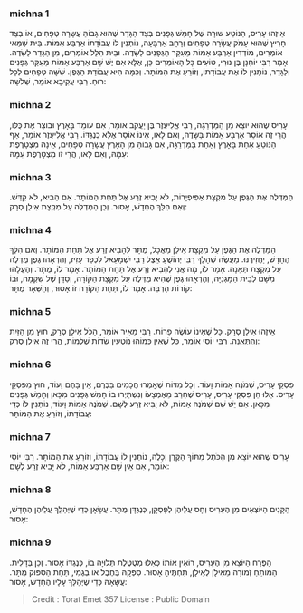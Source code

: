 
### michna 1
אֵיזֶהוּ עָרִיס, הַנּוֹטֵע שׁוּרָה שֶׁל חָמֵשׁ גְּפָנִים בְּצַד הַגָּדֵר שֶׁהוּא גָבוֹהַּ עֲשָׂרָה טְפָחִים, אוֹ בְצַד חָרִיץ שֶׁהוּא עָמֹק עֲשָׂרָה טְפָחִים וְרָחָב אַרְבָּעָה, נוֹתְנִין לוֹ עֲבוֹדָתוֹ אַרְבַּע אַמּוֹת. בֵּית שַׁמַּאי אוֹמְרִים, מוֹדְדִין אַרְבַּע אַמּוֹת מֵעִקַּר הַגְּפָנִים לַשָּׂדֶה. וּבֵית הִלֵּל אוֹמְרִים, מִן הַגָּדֵר לַשָּׂדֶה. אָמַר רַבִּי יוֹחָנָן בֶּן נוּרִי, טוֹעִים כָּל הָאוֹמְרִים כֵּן, אֶלָּא אִם יֶשׁ שָׁם אַרְבַּע אַמּוֹת מֵעִקַּר גְּפָנִים וְלַגָּדֵר, נוֹתְנִין לוֹ אֶת עֲבוֹדָתוֹ, וְזוֹרֵעַ אֶת הַמּוֹתָר. וְכַמָּה הִיא עֲבוֹדַת הַגֶּפֶן. שִׁשָּׁה טְפָחִים לְכָל רוּחַ. רַבִּי עֲקִיבָא אוֹמֵר, שְׁלֹשָׁה:

### michna 2
עָרִיס שֶׁהוּא יוֹצֵא מִן הַמַּדְרֵגָה, רַבִּי אֱלִיעֶזֶר בֶּן יַעֲקֹב אוֹמֵר, אִם עוֹמֵד בָּאָרֶץ וּבוֹצֵר אֶת כֻּלּוֹ, הֲרֵי זֶה אוֹסֵר אַרְבַּע אַמּוֹת בַּשָּׂדֶה, וְאִם לָאו, אֵינוֹ אוֹסֵר אֶלָּא כְנֶגְדּוֹ. רַבִּי אֱלִיעֶזֶר אוֹמֵר, אַף הַנּוֹטֵעַ אַחַת בָּאָרֶץ וְאַחַת בַּמַּדְרֵגָה, אִם גָּבוֹהַּ מִן הָאָרֶץ עֲשָׂרָה טְפָחִים, אֵינָהּ מִצְטָרֶפֶת עִמָּהּ, וְאִם לָאו, הֲרֵי זוֹ מִצְטָרֶפֶת עִמָּהּ:

### michna 3
הַמַּדְלֶה אֶת הַגֶּפֶן עַל מִקְצָת אַפִּיפְיָרוֹת, לֹא יָבִיא זֶרַע אֶל תַּחַת הַמּוֹתָר. אִם הֵבִיא, לֹא קִדֵּשׁ. וְאִם הִלֵּךְ הֶחָדָשׁ, אָסוּר. וְכֵן הַמַּדְלֶה עַל מִקְצָת אִילַן סְרָק:

### michna 4
הַמַּדְלֶה אֶת הַגֶּפֶן עַל מִקְצָת אִילַן מַאֲכָל, מֻתָּר לְהָבִיא זֶרַע אֶל תַּחַת הַמּוֹתָר. וְאִם הִלֵּךְ הֶחָדָשׁ, יַחֲזִירֶנּוּ. מַעֲשֶׂה שֶׁהָלַךְ רַבִּי יְהוֹשֻׁעַ אֵצֶל רַבִּי יִשְׁמָעֵאל לִכְפַר עָזִיז, וְהֶרְאָהוּ גֶפֶן מֻדְלֶה עַל מִקְצָת תְּאֵנָה. אָמַר לוֹ, מָה אֲנִי לְהָבִיא זֶרַע אֶל תַּחַת הַמּוֹתָר. אָמַר לוֹ, מֻתָּר. וְהֶעֱלָהוּ מִשָּׁם לְבֵית הַמָּגְנִיָּה, וְהֶרְאָהוּ גֶפֶן שֶׁהִיא מֻדְּלֶה עַל מִקְצָת הַקּוֹרָה, וְסַדָּן שֶׁל שִׁקְמָה, וּבוֹ קוֹרוֹת הַרְבֵּה. אָמַר לוֹ, תַּחַת הַקּוֹרָה זוֹ אָסוּר, וְהַשְּׁאָר מֻתָּר:

### michna 5
אֵיזֶהוּ אִילַן סְרָק. כָּל שֶׁאֵינוֹ עוֹשֶׂה פֵרוֹת. רַבִּי מֵאִיר אוֹמֵר, הַכֹּל אִילַן סְרָק, חוּץ מִן הַזַּיִת וְהַתְּאֵנָה. רַבִּי יוֹסֵי אוֹמֵר, כָּל שֶׁאֵין כָּמוֹהוּ נוֹטְעִין שָׂדוֹת שְׁלֵמוֹת, הֲרֵי זֶה אִילַן סְרָק:

### michna 6
פִּסְקֵי עָרִיס, שְׁמֹנֶה אַמּוֹת וָעוֹד. וְכָל מִדּוֹת שֶׁאָמְרוּ חֲכָמִים בַּכֶּרֶם, אֵין בָּהֶם וָעוֹד, חוּץ מִפִּסְקֵי עָרִיס. אֵלוּ הֵן פִּסְקֵי עָרִיס, עָרִיס שֶׁחָרַב מֵאֶמְצָעוֹ וְנִשְׁתַּיְּרוּ בוֹ חָמֵשׁ גְּפָנִים מִכָּאן וְחָמֵשׁ גְּפָנִים מִכָּאן. אִם יֵשׁ שָׁם שְׁמֹנֶה אַמּוֹת, לֹא יָבִיא זֶרַע לְשָׁם. שְׁמֹנֶה אַמּוֹת וָעוֹד, נוֹתְנִין לוֹ כְדֵי עֲבוֹדָתוֹ, וְזוֹרֵעַ אֶת הַמּוֹתָר:

### michna 7
עָרִיס שֶׁהוּא יוֹצֵא מִן הַכֹּתֶל מִתּוֹךְ הַקֶּרֶן וְכָלֶה, נוֹתְנִין לוֹ עֲבוֹדָתוֹ, וְזוֹרֵעַ אֶת הַמּוֹתָר. רַבִּי יוֹסֵי אוֹמֵר, אִם אֵין שָׁם אַרְבַּע אַמּוֹת, לֹא יָבִיא זֶרַע לְשָׁם:

### michna 8
הַקָּנִים הַיּוֹצְאִים מִן הֶעָרִיס וְחָס עֲלֵיהֶן לְפָסְקָן, כְּנֶגְדָּן מֻתָּר. עֲשָׂאָן כְּדֵי שֶׁיְּהַלֵּךְ עֲלֵיהֶן הֶחָדָשׁ, אָסוּר:

### michna 9
הַפֶּרַח הַיּוֹצֵא מִן הֶעָרִיס, רוֹאִין אוֹתוֹ כְּאִלּוּ מְטֻטֶּלֶת תְּלוּיָה בוֹ, כְּנֶגְדּוֹ אָסוּר. וְכֵן בְּדָלִית. הַמּוֹתֵחַ זְמוֹרָה מֵאִילָן לְאִילָן, תַּחְתֶּיהָ אָסוּר. סִפְּקָהּ בְּחֶבֶל אוֹ בְגֶמִי, תַּחַת הַסִּפּוּק מֻתָּר. עֲשָׂאָהּ כְּדֵי שֶׁיְּהַלֵּךְ עָלָיו הֶחָדָשׁ, אָסוּר:

>Credit : Torat Emet 357
>License : Public Domain 